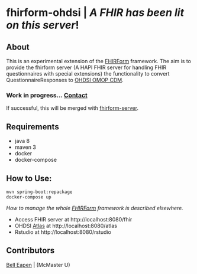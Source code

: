 # fhirform-ohdsi | *A FHIR has been lit on this server*!


## About

This is an experimental extension of the [FHIRForm](https://github.com/E-Health/fhirform) framework.
The aim is to provide the fhirform server (A HAPI FHIR server for handling FHIR questionnaires with special extensions)
the functionality to convert QuestionnaireResponses to [OHDSI OMOP CDM](https://www.ohdsi.org/).

### Work in progress...  [Contact](https://nuchange.ca/contact)

If successful, this will be merged with [fhirform-server](https://github.com/dermatologist/fhirform-server).

## Requirements

* java 8
* maven 3
* docker
* docker-compose

## How to Use:

```
mvn spring-boot:repackage
docker-compose up
```

*How to manage the whole [FHIRForm](https://github.com/E-Health/fhirform) framework is described elsewhere.*

* Access FHIR server at http://localhost:8080/fhir
* OHDSI [Atlas](http://www.ohdsi.org/web/atlas/#/home) at http://localhost:8080/atlas
* Rstudio at http://localhost:8080/rstudio

## Contributors

[Bell Eapen](https://nuchange.ca) |  (McMaster U)
